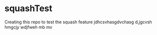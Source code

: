 # squashTest
Creating this repo to test the squash feature 
jdhcsvhasgdvchasg
d,jgcvsh
hmgcjy
wdjfweh
mb mv
